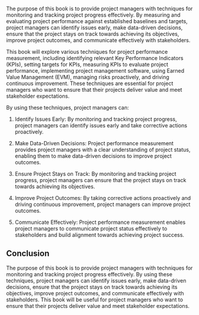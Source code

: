 
The purpose of this book is to provide project managers with techniques for monitoring and tracking project progress effectively. By measuring and evaluating project performance against established baselines and targets, project managers can identify issues early, make data-driven decisions, ensure that the project stays on track towards achieving its objectives, improve project outcomes, and communicate effectively with stakeholders.

This book will explore various techniques for project performance measurement, including identifying relevant Key Performance Indicators (KPIs), setting targets for KPIs, measuring KPIs to evaluate project performance, implementing project management software, using Earned Value Management (EVM), managing risks proactively, and driving continuous improvement. These techniques are essential for project managers who want to ensure that their projects deliver value and meet stakeholder expectations.

By using these techniques, project managers can:

1. Identify Issues Early: By monitoring and tracking project progress, project managers can identify issues early and take corrective actions proactively.

2. Make Data-Driven Decisions: Project performance measurement provides project managers with a clear understanding of project status, enabling them to make data-driven decisions to improve project outcomes.

3. Ensure Project Stays on Track: By monitoring and tracking project progress, project managers can ensure that the project stays on track towards achieving its objectives.

4. Improve Project Outcomes: By taking corrective actions proactively and driving continuous improvement, project managers can improve project outcomes.

5. Communicate Effectively: Project performance measurement enables project managers to communicate project status effectively to stakeholders and build alignment towards achieving project success.

Conclusion
----------

The purpose of this book is to provide project managers with techniques for monitoring and tracking project progress effectively. By using these techniques, project managers can identify issues early, make data-driven decisions, ensure that the project stays on track towards achieving its objectives, improve project outcomes, and communicate effectively with stakeholders. This book will be useful for project managers who want to ensure that their projects deliver value and meet stakeholder expectations.
